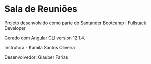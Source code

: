 # Sala de Reuniões

Projeto desenvolvido como parte do Santander Bootcamp | Fullstack Developer

Gerado com [Angular CLI](https://github.com/angular/angular-cli) version 12.1.4.

Instrutora - Kamila Santos Oliveira

Desenvolvedor: Glauber Farias
